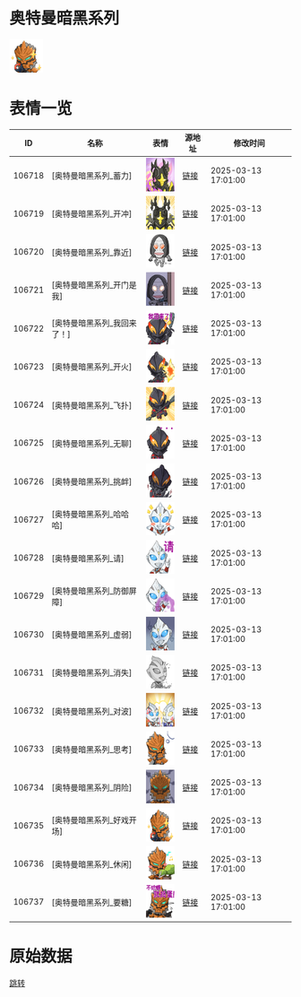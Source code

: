 # 奥特曼暗黑系列

<img src="./cover.png" height="60" alt="cover" />

# 表情一览

|ID|名称|表情|源地址|修改时间|
|----|----|----|----|----|
|106718|[奥特曼暗黑系列_蓄力]|<img src="./pic/106718_%5B奥特曼暗黑系列_蓄力%5D.png" height="60" alt="蓄力"/>|[链接](https://i0.hdslb.com/bfs/garb/a402ecd5de8a49d2547962dc649b60645af8aa30.png)|2025-03-13 17:01:00|
|106719|[奥特曼暗黑系列_开冲]|<img src="./pic/106719_%5B奥特曼暗黑系列_开冲%5D.png" height="60" alt="开冲"/>|[链接](https://i0.hdslb.com/bfs/garb/2462bc2d11d2ad1c5da0ff7f69ebdeccac396fe8.png)|2025-03-13 17:01:00|
|106720|[奥特曼暗黑系列_靠近]|<img src="./pic/106720_%5B奥特曼暗黑系列_靠近%5D.png" height="60" alt="靠近"/>|[链接](https://i0.hdslb.com/bfs/garb/4aa6753e034902fa924b73ad1922079049128758.png)|2025-03-13 17:01:00|
|106721|[奥特曼暗黑系列_开门是我]|<img src="./pic/106721_%5B奥特曼暗黑系列_开门是我%5D.png" height="60" alt="开门是我"/>|[链接](https://i0.hdslb.com/bfs/garb/efb95800453dce9503c7ec26504a4129b8a652af.png)|2025-03-13 17:01:00|
|106722|[奥特曼暗黑系列_我回来了！]|<img src="./pic/106722_%5B奥特曼暗黑系列_我回来了！%5D.png" height="60" alt="我回来了！"/>|[链接](https://i0.hdslb.com/bfs/garb/cdb629ccc4722dc64ccfcabdf83c45f430a5c930.png)|2025-03-13 17:01:00|
|106723|[奥特曼暗黑系列_开火]|<img src="./pic/106723_%5B奥特曼暗黑系列_开火%5D.png" height="60" alt="开火"/>|[链接](https://i0.hdslb.com/bfs/garb/3b50c31eac14fbb44bc664f095e61dd97bf31d83.png)|2025-03-13 17:01:00|
|106724|[奥特曼暗黑系列_飞扑]|<img src="./pic/106724_%5B奥特曼暗黑系列_飞扑%5D.png" height="60" alt="飞扑"/>|[链接](https://i0.hdslb.com/bfs/garb/c0fc32fa221b24a2b79f6e62ffba90c7b4f8cc66.png)|2025-03-13 17:01:00|
|106725|[奥特曼暗黑系列_无聊]|<img src="./pic/106725_%5B奥特曼暗黑系列_无聊%5D.png" height="60" alt="无聊"/>|[链接](https://i0.hdslb.com/bfs/garb/308f91b9e4e7f9f7e47a1f486007293847062654.png)|2025-03-13 17:01:00|
|106726|[奥特曼暗黑系列_挑衅]|<img src="./pic/106726_%5B奥特曼暗黑系列_挑衅%5D.png" height="60" alt="挑衅"/>|[链接](https://i0.hdslb.com/bfs/garb/8f5104d57aa0d5100f7a00a28b7bed6bf64abeda.png)|2025-03-13 17:01:00|
|106727|[奥特曼暗黑系列_哈哈哈]|<img src="./pic/106727_%5B奥特曼暗黑系列_哈哈哈%5D.png" height="60" alt="哈哈哈"/>|[链接](https://i0.hdslb.com/bfs/garb/8cecbcd7b3850c7f28bd13f4895676defd5a519b.png)|2025-03-13 17:01:00|
|106728|[奥特曼暗黑系列_请]|<img src="./pic/106728_%5B奥特曼暗黑系列_请%5D.png" height="60" alt="请"/>|[链接](https://i0.hdslb.com/bfs/garb/7a4cbcc4d7d7735e4273bd37adcb0e08b24188e4.png)|2025-03-13 17:01:00|
|106729|[奥特曼暗黑系列_防御屏障]|<img src="./pic/106729_%5B奥特曼暗黑系列_防御屏障%5D.png" height="60" alt="防御屏障"/>|[链接](https://i0.hdslb.com/bfs/garb/a336fe7c5b2aa52561819794280f7277ba9e78ef.png)|2025-03-13 17:01:00|
|106730|[奥特曼暗黑系列_虚弱]|<img src="./pic/106730_%5B奥特曼暗黑系列_虚弱%5D.png" height="60" alt="虚弱"/>|[链接](https://i0.hdslb.com/bfs/garb/d5675f00ea6a78f548dab5360e20a7a6b5edff9f.png)|2025-03-13 17:01:00|
|106731|[奥特曼暗黑系列_消失]|<img src="./pic/106731_%5B奥特曼暗黑系列_消失%5D.png" height="60" alt="消失"/>|[链接](https://i0.hdslb.com/bfs/garb/9d232f6e0502603f6044746c93e0832d32451566.png)|2025-03-13 17:01:00|
|106732|[奥特曼暗黑系列_对波]|<img src="./pic/106732_%5B奥特曼暗黑系列_对波%5D.png" height="60" alt="对波"/>|[链接](https://i0.hdslb.com/bfs/garb/385f8f9b0ca99d34f84b67bc5d0257086477caa3.png)|2025-03-13 17:01:00|
|106733|[奥特曼暗黑系列_思考]|<img src="./pic/106733_%5B奥特曼暗黑系列_思考%5D.png" height="60" alt="思考"/>|[链接](https://i0.hdslb.com/bfs/garb/7fc0e9d1379b44b762612b75245daa830651f43c.png)|2025-03-13 17:01:00|
|106734|[奥特曼暗黑系列_阴险]|<img src="./pic/106734_%5B奥特曼暗黑系列_阴险%5D.png" height="60" alt="阴险"/>|[链接](https://i0.hdslb.com/bfs/garb/b7af3d9d5d0a6337214c056e886404cfd52bcea0.png)|2025-03-13 17:01:00|
|106735|[奥特曼暗黑系列_好戏开场]|<img src="./pic/106735_%5B奥特曼暗黑系列_好戏开场%5D.png" height="60" alt="好戏开场"/>|[链接](https://i0.hdslb.com/bfs/garb/bc0f98002165ea88ea5acfaab023fbe62a9f4d49.png)|2025-03-13 17:01:00|
|106736|[奥特曼暗黑系列_休闲]|<img src="./pic/106736_%5B奥特曼暗黑系列_休闲%5D.png" height="60" alt="休闲"/>|[链接](https://i0.hdslb.com/bfs/garb/7977961a179ee2aefd8ed725d4f0ba2496dacef2.png)|2025-03-13 17:01:00|
|106737|[奥特曼暗黑系列_要糖]|<img src="./pic/106737_%5B奥特曼暗黑系列_要糖%5D.png" height="60" alt="要糖"/>|[链接](https://i0.hdslb.com/bfs/garb/32115066df00db32341a3cac482f9839ed216714.png)|2025-03-13 17:01:00|

# 原始数据

[跳转](./raw.json)

